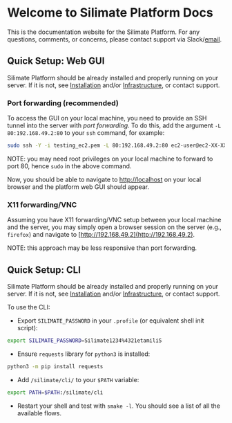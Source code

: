 # Welcome to Silimate Platform Docs

This is the documentation website for the Silimate Platform. For any questions, comments, or concerns, please contact support via Slack/[email](mailto:contact@silimate.com).

## Quick Setup: Web GUI

Silimate Platform should be already installed and properly running on your server. If it is not, see [Installation](installation.md) and/or [Infrastructure](infrastructure.md), or contact support.

### Port forwarding (recommended)

To access the GUI on your local machine, you need to provide an SSH tunnel into the server with *port forwarding*. To do this, add the argument `-L 80:192.168.49.2:80` to your `ssh` command, for example:
```sh
sudo ssh -Y -i testing_ec2.pem -L 80:192.168.49.2:80 ec2-user@ec2-XX-XX-X-XXX.us-west-2.compute.amazonaws.com
```
NOTE: you may need root privileges on your local machine to forward to port 80, hence `sudo` in the above command.

Now, you should be able to navigate to [http://localhost](http://localhost) on your local browser and the platform web GUI should appear.

### X11 forwarding/VNC

Assuming you have X11 forwarding/VNC setup between your local machine and the server, you may simply open a browser session on the server (e.g., `firefox`) and navigate to [http://192.168.49.2](http://192.168.49.2).

NOTE: this approach may be less responsive than port forwarding.

## Quick Setup: CLI

Silimate Platform should be already installed and properly running on your server. If it is not, see [Installation](installation.md) and/or [Infrastructure](infrastructure.md), or contact support.

To use the CLI:

- Export `SILIMATE_PASSWORD` in your `.profile` (or equivalent shell init script):
```sh
export SILIMATE_PASSWORD=Silimate1234%4321etamiliS
```
- Ensure `requests` library for `python3` is installed:
```sh
python3 -m pip install requests
```
- Add `/silimate/cli/` to your `$PATH` variable:
```sh
export PATH=$PATH:/silimate/cli
```
- Restart your shell and test with `smake -l`. You should see a list of all the available flows.
